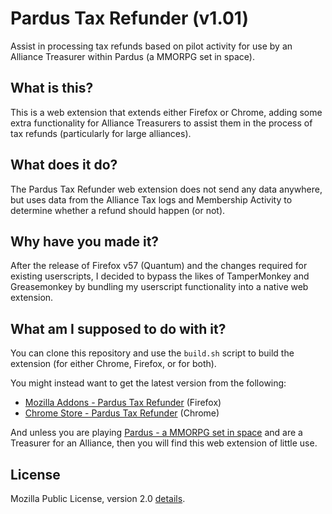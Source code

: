 # Pardus Tax Refunder (v1.01)
Assist in processing tax refunds based on pilot activity for use by an Alliance Treasurer within Pardus (a MMORPG set in space).

## What is this?

This is a web extension that extends either Firefox or Chrome, adding some extra functionality for Alliance Treasurers to assist them in the process of tax refunds (particularly for large alliances).

## What does it do?

The Pardus Tax Refunder web extension does not send any data anywhere, but uses data from the Alliance Tax logs and Membership Activity to determine whether a refund should happen (or not).

## Why have you made it?

After the release of Firefox v57 (Quantum) and the changes required for existing userscripts, I decided to bypass the likes of TamperMonkey and Greasemonkey by bundling my userscript functionality into a native web extension.

## What am I supposed to do with it?

You can clone this repository and use the `build.sh` script to build the extension (for either Chrome, Firefox, or for both).

You might instead want to get the latest version from the following:

 * [Mozilla Addons - Pardus Tax Refunder](https://addons.mozilla.org/en-GB/firefox/addon/pardus-tax-refunder) (Firefox)
 * [Chrome Store - Pardus Tax Refunder](https://chrome.google.com/webstore/detail/pardus-tax-refunder/afgfmhadckoceglegjcafilofgmlehpb) (Chrome)

And unless you are playing [Pardus - a MMORPG set in space](http://www.pardus.at/) and are a Treasurer for an Alliance, then you will find this web extension of little use.

## License

Mozilla Public License, version 2.0 [details](http://www.mozilla.org/MPL/2.0/).
